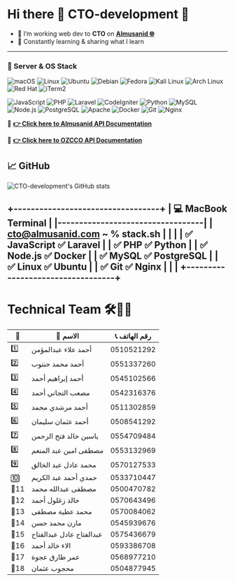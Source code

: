 # Hi there 👋 CTO-development 🐙
- 🎯 I’m working web dev to **CTO** on **[Almusanid 🌐](https://almusanid.com/)**
- 🧠 Constantly learning & sharing what I learn
---
### 🐧 Server & OS Stack

![macOS](https://img.shields.io/badge/-macOS-000000?style=flat&logo=apple&logoColor=white)
![Linux](https://img.shields.io/badge/-Linux-FCC624?style=flat&logo=linux&logoColor=black)
![Ubuntu](https://img.shields.io/badge/-Ubuntu-E95420?style=flat&logo=ubuntu&logoColor=white)
![Debian](https://img.shields.io/badge/-Debian-A81D33?style=flat&logo=debian&logoColor=white)
![Fedora](https://img.shields.io/badge/-Fedora-294172?style=flat&logo=fedora&logoColor=white)
![Kali Linux](https://img.shields.io/badge/-Kali_Linux-557C94?style=flat&logo=kalilinux&logoColor=white)
![Arch Linux](https://img.shields.io/badge/-Arch_Linux-1793D1?style=flat&logo=archlinux&logoColor=white)
![Red Hat](https://img.shields.io/badge/-Red_Hat-EE0000?style=flat&logo=redhat&logoColor=white)
![iTerm2](https://img.shields.io/badge/-iTerm2-000000?style=flat&logo=iterm2&logoColor=white)

![JavaScript](https://img.shields.io/badge/-JavaScript-F7DF1E?style=flat&logo=javascript&logoColor=black)
![PHP](https://img.shields.io/badge/-PHP-8892BF?style=flat&logo=php)
![Laravel](https://img.shields.io/badge/-Laravel-F55247?style=flat&logo=laravel)
![CodeIgniter](https://img.shields.io/badge/-CodeIgniter-EF4223?style=flat&logo=codeigniter)
![Python](https://img.shields.io/badge/-Python-3776AB?style=flat&logo=python)
![MySQL](https://img.shields.io/badge/-MySQL-4479A1?style=flat&logo=mysql)
![Node.js](https://img.shields.io/badge/-Node.js-339933?style=flat&logo=node.js&logoColor=white)
![PostgreSQL](https://img.shields.io/badge/-PostgreSQL-336791?style=flat&logo=postgresql)
![Apache](https://img.shields.io/badge/-Apache-D22128?style=flat&logo=apache&logoColor=white)
![Docker](https://img.shields.io/badge/-Docker-2496ED?style=flat&logo=docker&logoColor=white)
![Git](https://img.shields.io/badge/-Git-F05032?style=flat&logo=git&logoColor=white)
![Nginx](https://img.shields.io/badge/-Nginx-009639?style=flat&logo=nginx&logoColor=white)

🚨 **[👉 Click here to Almusanid API Documentation](https://khuzam.io/documentation)**

🚨 **[👉 Click here to OZCCO API Documentation](https://ozcco.khuzam.io/docs)**

## 📈 GitHub
![CTO-development's GitHub stats](https://github-readme-stats.vercel.app/api?username=CTO-development&show_icons=true&theme=dark)


+----------------------------------+
| 💻 MacBook Terminal              |
|----------------------------------|
| cto@almusanid.com ~ % stack.sh   |
|                                  |
|  ✅ JavaScript     ✅ Laravel     |
|  ✅ PHP            ✅ Python      |
|  ✅ Node.js        ✅ Docker      |
|  ✅ MySQL          ✅ PostgreSQL  |
|  ✅ Linux          ✅ Ubuntu      |
|  ✅ Git            ✅ Nginx       |
|                                  |
+----------------------------------+
---
# Technical Team 🛠️👨‍💻

| 🔢   | 👤 الاسم                    | 📞 رقم الهاتف |
| ---- | --------------------------- | ------------- |
| 1️⃣  | أحمد علاء عبدالمؤمن        | 0510521292    |
| 2️⃣  | أحمد محمد حنتوب           | 0551337260    |
| 3️⃣  | أحمد إبراهيم أحمد          | 0545102566    |
| 4️⃣  | مصعب التجاني أحمد          | 0542316376    |
| 5️⃣  | أحمد مرشدي محمد       | 0511302859    |
| 6️⃣  | أحمد عثمان سليمان            | 0508541292    |
| 7️⃣  | ياسين خالد فتح الرحمن       | 0554709484    |
| 8️⃣  | مصطفى امين عبد المنعم       | 0553132969    |
| 9️⃣  | محمد عادل عبد الخالق        | 0570127533    |
| 🔟   | حمدي أحمد عبد الكريم        | 0533710447    |
| 🔢11 | مصطفى عبدالله محمد     | 0500470782    |
| 🔢12 | خالد زغلول أحمد              | 0570643496    |
| 🔢13 |  محمد عطية مصطفى         | 0570084062    |
| 🔢14 | مازن محمد حسن                 | 0545939676    |
| 🔢15 | عبدالفتاح عادل عبدالفتاح | 0575436679    |
| 🔢16 | الاء خالد أحمد           | 0593386708    |
| 🔢17 | عمر طارق عجوة              | 0568977210    |
| 🔢18 | محجوب عثمان               | 0504877945    |


